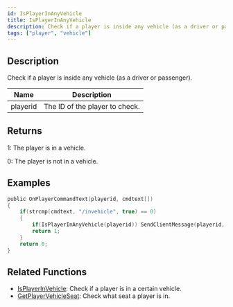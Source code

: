```yaml
---
id: IsPlayerInAnyVehicle
title: IsPlayerInAnyVehicle
description: Check if a player is inside any vehicle (as a driver or passenger).
tags: ["player", "vehicle"]
---
```


## Description

Check if a player is inside any vehicle (as a driver or passenger).

| Name     | Description                    |
| -------- | ------------------------------ |
| playerid | The ID of the player to check. |

## Returns

1: The player is in a vehicle.

0: The player is not in a vehicle.

## Examples

```c
public OnPlayerCommandText(playerid, cmdtext[])
{
    if(strcmp(cmdtext, "/invehicle", true) == 0)
    {
        if(IsPlayerInAnyVehicle(playerid)) SendClientMessage(playerid, 0x00FF00AA, "You're in a vehicle.");
        return 1;
    }
    return 0;
}
```

## Related Functions

- [IsPlayerInVehicle](../../scripting/functions/IsPlayerInVehicle.md): Check if a player is in a certain vehicle.
- [GetPlayerVehicleSeat](../../scripting/functions/GetPlayerVehicleSeat.md): Check what seat a player is in.
